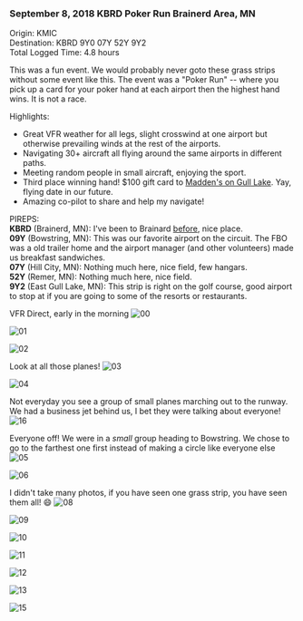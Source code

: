 ### September 8, 2018 KBRD Poker Run Brainerd Area, MN

Origin: KMIC  
Destination: KBRD 9Y0 07Y 52Y 9Y2  
Total Logged Time: 4.8 hours

This was a fun event. We would probably never goto these grass strips without
some event like this. The event was a "Poker Run" -- where you pick up a card
for your poker hand at each airport then the highest hand wins. It is not a
race.

Highlights:
* Great VFR weather for all legs, slight crosswind at one airport but otherwise
prevailing winds at the rest of the airports.
* Navigating 30+ aircraft all flying around the same airports in different
paths.
* Meeting random people in small aircraft, enjoying the sport.
* Third place winning hand! $100 gift card to [Madden's on Gull Lake](https://www.maddens.com/).
Yay, flying date in our future.
* Amazing co-pilot to share and help my navigate!

PIREPS:  
**KBRD** (Brainerd, MN): I've been to Brainard [before](places/20180422-kmic-kbrd.md), nice place.  
**09Y** (Bowstring, MN): This was our favorite airport on the circuit. The FBO
was a old trailer home and the airport manager (and other volunteers) made us
breakfast sandwiches.  
**07Y** (Hill City, MN): Nothing much here, nice field, few hangars.  
**52Y** (Remer, MN): Nothing much here, nice field.  
**9Y2** (East Gull Lake, MN): This strip is right on the golf course, good
airport to stop at if you are going to some of the resorts or restaurants.  

VFR Direct, early in the morning
![00](https://s3.us-east-2.amazonaws.com/pireps.n2471u.com/20180908-kbrd-poker-run/IMG_0133.jpeg)

![01](https://s3.us-east-2.amazonaws.com/pireps.n2471u.com/20180908-kbrd-poker-run/IMG_0134.jpeg)

![02](https://s3.us-east-2.amazonaws.com/pireps.n2471u.com/20180908-kbrd-poker-run/IMG_0135.jpeg)

Look at all those planes!
![03](https://s3.us-east-2.amazonaws.com/pireps.n2471u.com/20180908-kbrd-poker-run/IMG_0136.jpeg)

![04](https://s3.us-east-2.amazonaws.com/pireps.n2471u.com/20180908-kbrd-poker-run/IMG_0137.jpeg)

Not everyday you see a group of small planes marching out to the runway. We had
a business jet behind us, I bet they were talking about everyone!
![16](https://s3.us-east-2.amazonaws.com/pireps.n2471u.com/20180908-kbrd-poker-run/IMG_0149.jpeg)

Everyone off! We were in a _small_ group heading to Bowstring. We chose to go to
the farthest one first instead of making a circle like everyone else
![05](https://s3.us-east-2.amazonaws.com/pireps.n2471u.com/20180908-kbrd-poker-run/IMG_0138.jpeg)

![06](https://s3.us-east-2.amazonaws.com/pireps.n2471u.com/20180908-kbrd-poker-run/IMG_0139.jpeg)

I didn't take many photos, if you have seen one grass strip, you have seen them
all! :smile:
![08](https://s3.us-east-2.amazonaws.com/pireps.n2471u.com/20180908-kbrd-poker-run/IMG_0141.jpeg)

![09](https://s3.us-east-2.amazonaws.com/pireps.n2471u.com/20180908-kbrd-poker-run/IMG_0142.jpeg)

![10](https://s3.us-east-2.amazonaws.com/pireps.n2471u.com/20180908-kbrd-poker-run/IMG_0143.jpeg)

![11](https://s3.us-east-2.amazonaws.com/pireps.n2471u.com/20180908-kbrd-poker-run/IMG_0144.jpeg)

![12](https://s3.us-east-2.amazonaws.com/pireps.n2471u.com/20180908-kbrd-poker-run/IMG_0145.jpeg)

![13](https://s3.us-east-2.amazonaws.com/pireps.n2471u.com/20180908-kbrd-poker-run/IMG_0146.jpeg)

![15](https://s3.us-east-2.amazonaws.com/pireps.n2471u.com/20180908-kbrd-poker-run/IMG_0148.jpeg)
